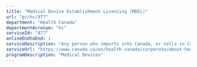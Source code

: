 ```yaml
---
title: "Medical Device Establishment Licencing (MDEL)"
url: "gc/hc/877"
department: "Health Canada"
departmentAcronym: "hc"
serviceId: "877"
onlineEndtoEnd: 1
serviceDescription: "Any person who imports into Canada, or sells in Canada, a medical device for human use requires an establishment licence (some exemptions apply). Health Canada reviews applications, verifies these applications against legal requirements, and makes decisions on applications. In addition, Health Canada monitors compliance and takes compliance and enforcement actions when required. - (ROEB)"
serviceUrl: "https://www.canada.ca/en/health-canada/corporate/about-health-canada/legislation-guidelines/acts-regulations/service-standards-high-volume-regulatory-authorizations/service-standard-medical-device-establishment-licences-under-medical-devices-regulations.html"
programDescription: "Medical Devices"
---
```

